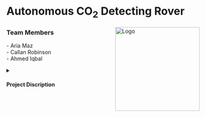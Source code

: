 # Autonomous CO<sub>2</sub> Detecting Rover 
<a href="https://github.com/AriaMaz">
<img src="https://github.com/callan-robinson/AutonomousC02DetectingRover/assets/102880878/5d80490e-9390-40d9-b7ee-78ffdc0bc9a9" align="right" width="220" alt="Logo">
</a>

<h3 align="left">Team Members</h3>
- Aria Maz <br>
- Callan Robinson <br> 
- Ahmed Iqbal <br>
<p><p>
  <details>
<summary><h4>Project Discription</h4></summary>
The Autonomous CO<sub>2</sub> Detecting Rover is a robot built and fine-tuned using microcontrollers as the control system and the Robot Operating System (ROS) to control different sensors, including LIDAR for navigation and PID for regulating speed and turning rate with 98% precision. The Rover Integrates a real-time heat map of air quality data on a human-machine interface (HMI) using temperature, humidity, and CO<sub>2</sub> sensors onboard the robot, achieving a 95% accuracy in mapping determined through linear regression analysis.
